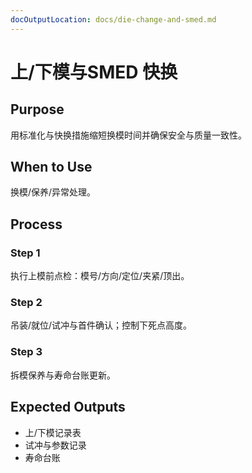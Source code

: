 ```yaml
---
docOutputLocation: docs/die-change-and-smed.md
---
```


# 上/下模与SMED 快换

## Purpose

用标准化与快换措施缩短换模时间并确保安全与质量一致性。

## When to Use

换模/保养/异常处理。

## Process

### Step 1

执行上模前点检：模号/方向/定位/夹紧/顶出。

### Step 2

吊装/就位/试冲与首件确认；控制下死点高度。

### Step 3

拆模保养与寿命台账更新。

## Expected Outputs

- 上/下模记录表
- 试冲与参数记录
- 寿命台账
